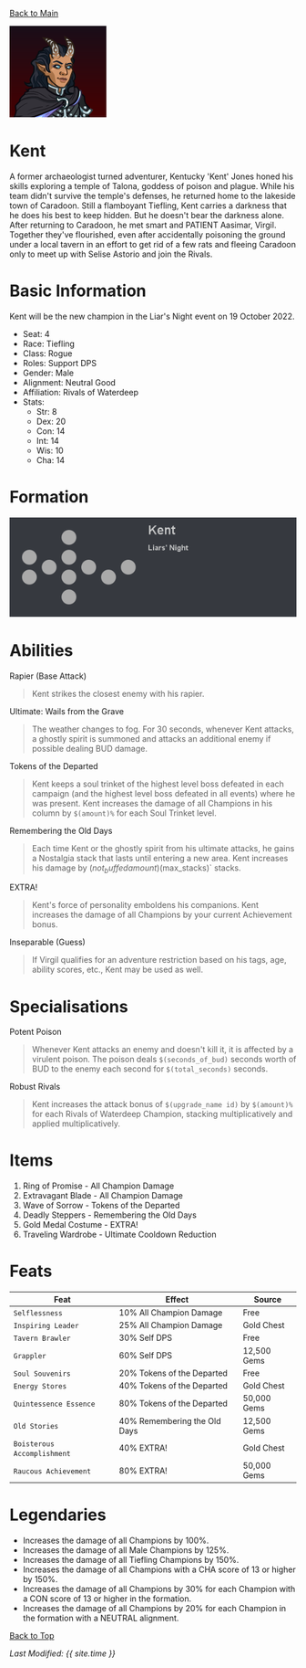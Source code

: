 [Back to Main](index.md)

![Profile Picture](images/profile_kent.png)
# Kent
A former archaeologist turned adventurer, Kentucky 'Kent' Jones honed his skills exploring a temple of Talona, goddess of poison and plague. While his team didn't survive the temple's defenses, he returned home to the lakeside town of Caradoon. Still a flamboyant Tiefling, Kent carries a darkness that he does his best to keep hidden. But he doesn't bear the darkness alone. After returning to Caradoon, he met smart and PATIENT Aasimar, Virgil. Together they've flourished, even after accidentally poisoning the ground under a local tavern in an effort to get rid of a few rats and fleeing Caradoon only to meet up with Selise Astorio and join the Rivals.

# Basic Information
Kent will be the new champion in the Liar's Night event on 19 October 2022.

* Seat: 4
* Race: Tiefling
* Class: Rogue
* Roles: Support DPS
* Gender: Male
* Alignment: Neutral Good
* Affiliation: Rivals of Waterdeep
* Stats:
  * Str: 8
  * Dex: 20
  * Con: 14
  * Int: 14
  * Wis: 10
  * Cha: 14

# Formation
![Formation Layout](images/formation_kent.png)

# Abilities

Rapier (Base Attack)
> Kent strikes the closest enemy with his rapier.

Ultimate: Wails from the Grave
> The weather changes to fog. For 30 seconds, whenever Kent attacks, a ghostly spirit is summoned and attacks an additional enemy if possible dealing BUD damage.

Tokens of the Departed
> Kent keeps a soul trinket of the highest level boss defeated in each campaign (and the highest level boss defeated in all events) where he was present. Kent increases the damage of all Champions in his column by `$(amount)%` for each Soul Trinket level.

Remembering the Old Days
> Each time Kent or the ghostly spirit from his ultimate attacks, he gains a Nostalgia stack that lasts until entering a new area. Kent increases his damage by $(not_buffed amount)% for each Nostalgia stack, stacking multiplicatively and then applied multiplicatively. Buffs are applied to the post stack value, and Nostalgia stacks are capped at `$(max_stacks)` stacks.

EXTRA!
> Kent's force of personality emboldens his companions. Kent increases the damage of all Champions by your current Achievement bonus.

Inseparable (Guess)
> If Virgil qualifies for an adventure restriction based on his tags, age, ability scores, etc., Kent may be used as well.

# Specialisations
Potent Poison
> Whenever Kent attacks an enemy and doesn't kill it, it is affected by a virulent poison. The poison deals `$(seconds_of_bud)` seconds worth of BUD to the enemy each second for `$(total_seconds)` seconds.

Robust Rivals
> Kent increases the attack bonus of `$(upgrade_name id)` by `$(amount)%` for each Rivals of Waterdeep Champion, stacking multiplicatively and applied multiplicatively.

# Items

1. Ring of Promise - All Champion Damage
2. Extravagant Blade - All Champion Damage
3. Wave of Sorrow - Tokens of the Departed
4. Deadly Steppers - Remembering the Old Days
5. Gold Medal Costume - EXTRA!
6. Traveling Wardrobe - Ultimate Cooldown Reduction

# Feats

| Feat | Effect | Source |
|---|---|---|
| `Selflessness` | 10% All Champion Damage | Free |
| `Inspiring Leader` | 25% All Champion Damage | Gold Chest |
| `Tavern Brawler` | 30% Self DPS | Free |
| `Grappler` | 60% Self DPS | 12,500 Gems |
| `Soul Souvenirs` | 20% Tokens of the Departed | Free |
| `Energy Stores` | 40% Tokens of the Departed | Gold Chest |
| `Quintessence Essence` | 80% Tokens of the Departed | 50,000 Gems |
| `Old Stories` | 40% Remembering the Old Days | 12,500 Gems |
| `Boisterous Accomplishment` | 40% EXTRA! | Gold Chest |
| `Raucous Achievement` | 80% EXTRA! | 50,000 Gems |

# Legendaries

* Increases the damage of all Champions by 100%.
* Increases the damage of all Male Champions by 125%.
* Increases the damage of all Tiefling Champions by 150%.
* Increases the damage of all Champions with a CHA score of 13 or higher by 150%.
* Increases the damage of all Champions by 30% for each Champion with a CON score of 13 or higher in the formation.
* Increases the damage of all Champions by 20% for each Champion in the formation with a NEUTRAL alignment.

[Back to Top](#top)

*Last Modified: {{ site.time }}*